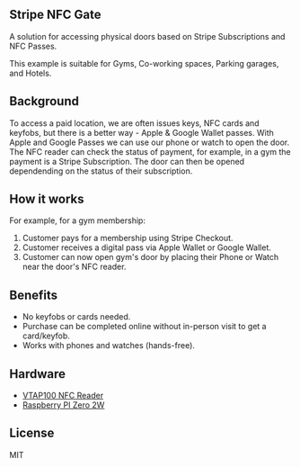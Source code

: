 Stripe NFC Gate
---------------

A solution for accessing physical doors based on Stripe Subscriptions and NFC Passes.

This example is suitable for Gyms, Co-working spaces, Parking garages, and Hotels.

## Background

To access a paid location, we are often issues keys, NFC cards and keyfobs, but there is a better way - Apple & Google Wallet passes.
With Apple and Google Passes we can use our phone or watch to open the door.
The NFC reader can check the status of payment, for example, in a gym the payment is a Stripe Subscription. The door can then be opened dependending on the status of their subscription.

## How it works

For example, for a gym membership:

1. Customer pays for a membership using Stripe Checkout.
2. Customer receives a digital pass via Apple Wallet or Google Wallet.
3. Customer can now open gym's door by placing their Phone or Watch near the door's NFC reader.

## Benefits

- No keyfobs or cards needed.
- Purchase can be completed online without in-person visit to get a card/keyfob.
- Works with phones and watches (hands-free).

## Hardware

- [VTAP100 NFC Reader](https://shop.vtapnfc.com/product/vtap100-embedded-nfc-reader-board)
- [Raspberry PI Zero 2W](https://www.raspberrypi.com/products/raspberry-pi-zero-2-w/)

## License

MIT
